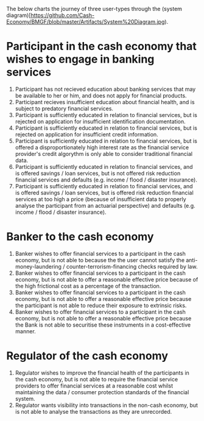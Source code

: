 The below charts the journey of three user-types through the (system diagram)[https://github.com/Cash-Economy/BMGF/blob/master/Artifacts/System%20Diagram.jpg).

# Participant in the cash economy that wishes to engage in banking services
1. Participant has not recieved education about banking services that may be available to her or him, and does not apply for financial products.
2. Participant recieves insufficient education about financial health, and is subject to predatory financial services.
3. Participant is sufficiently educated in relation to financial services, but is rejected on application for insufficient identification documentation.
4. Participant is sufficiently educated in relation to financial services, but is rejected on application for insufficient credit information.
5. Participant is sufficiently educated in relation to financial services, but is offered a disproportionately high interest rate as the financial service provider's credit algorythm is only able to consider traditional financial data.
6. Participant is sufficiently educated in relation to financial services, and is offered savings / loan services, but is not offered risk reduction financial services and defaults (e.g. income / flood / disaster insurance).
7. Participant is sufficiently educated in relation to financial services, and is offered savings / loan services, but is offered risk reduction financial services at too high a price (because of insufficient data to properly analyse the participant from an actuarial perspective) and defaults (e.g. income / flood / disaster insurance).

# Banker to the cash economy
1. Banker wishes to offer financial services to a participant in the cash economy, but is not able to because the the user cannot satisfy the anti-money-laundering / counter-terrorism-financing checks required by law.
2. Banker wishes to offer financial services to a participant in the cash economy, but is not able to offer a reasonable effective price because of the high frictional cost as a percentage of the transaction.
3. Banker  wishes to offer financial services to a participant in the cash economy, but is not able to offer a reasonable effective price because the participant is not able to reduce their exposure to extrinsic risks.
4. Banker wishes to offer financial services to a participant in the cash economy, but is not able to offer a reasonable effective price because the Bank is not able to securitise these instruments in a cost-effective manner.

# Regulator of the cash economy
1. Regulator wishes to improve the financial health of the participants in the cash economy, but is not able to require the financial service providers to offer financial services at a reasonable cost whilst maintaining the data / consumer protection standards of the financial system.
2. Regulator wants visibility into transactions in the non-cash economy, but is not able to analyse the transactions as they are unrecorded.


